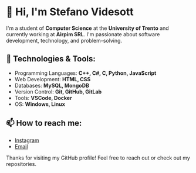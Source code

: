 # 👋 Hi, I'm Stefano Videsott

I'm a student of **Computer Science** at the **University of Trento** and currently working at **Airpim SRL**. I'm passionate about software development, technology, and problem-solving. <!-- I love working on innovative projects, learning new technologies, and contributing to open-source.-->

## 🔧 Technologies & Tools:
- Programming Languages: **C++, C#, C, Python, JavaScript**
- Web Development: **HTML, CSS**
- Databases: **MySQL, MongoDB**
- Version Control: **Git, GitHub, GitLab**
- Tools: **VSCode, Docker**
- OS: **Windows, Linux**

<!--## 🌱 Currently Learning:
- Cloud technologies and DevOps practices
- Advanced algorithms and AI
- Microservices architecture-->

## 📫 How to reach me:
- [Instagram](https://www.instagram.com/stefano.videsott/)
- [Email](mailto:ste.videsott@gmail.com)

<!--## 💡 Fun Fact:
I'm always exploring new frameworks and tools to stay up-to-date with the ever-evolving tech world. Outside of coding, I enjoy hiking and photography!-->

Thanks for visiting my GitHub profile! Feel free to reach out or check out my repositories.

<!--
**StefanoVidesott/StefanoVidesott** is a ✨ _special_ ✨ repository because its `README.md` (this file) appears on your GitHub profile.

Here are some ideas to get you started:

- 🔭 I’m currently working on ...
- 🌱 I’m currently learning ...
- 👯 I’m looking to collaborate on ...
- 🤔 I’m looking for help with ...
- 💬 Ask me about ...
- 📫 How to reach me: ...
- 😄 Pronouns: ...
- ⚡ Fun fact: ...
-->
